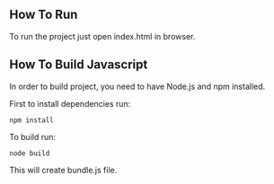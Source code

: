 How To Run
----------
To run the project just open index.html in browser.


How To Build Javascript
-----------------------
In order to build project, you need to have Node.js and npm installed.

First to install dependencies run:
```
npm install
```

To build run:
```
node build
```
This will create bundle.js file.